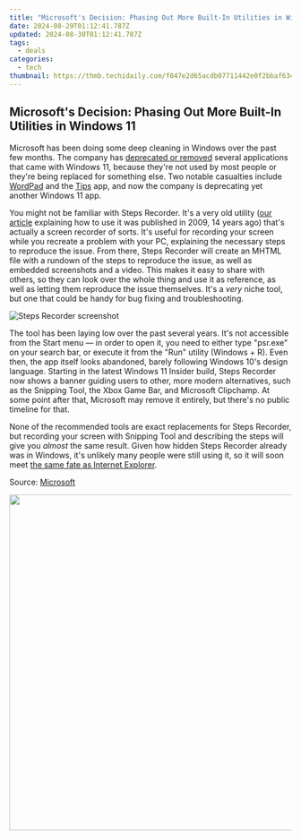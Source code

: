 ```yaml
---
title: "Microsoft's Decision: Phasing Out More Built-In Utilities in Windows 11"
date: 2024-08-29T01:12:41.787Z
updated: 2024-08-30T01:12:41.787Z
tags:
  - deals
categories:
  - tech
thumbnail: https://thmb.techidaily.com/f047e2d65acdb07711442e0f2bbaf634be9eacb93e4be86849bf37896b7a66cb.jpg
---
```


## Microsoft's Decision: Phasing Out More Built-In Utilities in Windows 11

Microsoft has been doing some deep cleaning in Windows over the past few months. The company has [deprecated or removed](https://iphone-unlock.techidaily.com/how-to-bypass-the-required-apple-store-verification-for-iphone-x-drfone-by-drfone-ios/) several applications that came with Windows 11, because they're not used by most people or they're being replaced for something else. Two notable casualties include [WordPad](https://digital-screen-recording.techidaily.com/new-2024-approved-maximizing-recording-4-strategies-for-facebook-live/) and the [Tips](https://common-error.techidaily.com/how-to-troubleshoot-and-fix-aoc-monitor-issues-compatible-with-windows-11/) app, and now the company is deprecating yet another Windows 11 app.

 You might not be familiar with Steps Recorder. It's a very old utility ([our article](https://howto.techidaily.com/fix-cant-take-screenshot-due-to-security-policy-on-honor-100-pro-drfone-by-drfone-fix-android-problems-fix-android-problems/) explaining how to use it was published in 2009, 14 years ago) that's actually a screen recorder of sorts. It's useful for recording your screen while you recreate a problem with your PC, explaining the necessary steps to reproduce the issue. From there, Steps Recorder will create an MHTML file with a rundown of the steps to reproduce the issue, as well as embedded screenshots and a video. This makes it easy to share with others, so they can look over the whole thing and use it as reference, as well as letting them reproduce the issue themselves. It's a _very_ niche tool, but one that could be handy for bug fixing and troubleshooting.

![Steps Recorder screenshot](https://static1.howtogeekimages.com/wordpress/wp-content/uploads/2023/11/clipboard-nov-15-2023-at-5-00-pm.png) 

 The tool has been laying low over the past several years. It's not accessible from the Start menu — in order to open it, you need to either type "psr.exe" on your search bar, or execute it from the "Run" utility (Windows + R). Even then, the app itself looks abandoned, barely following Windows 10's design language. Starting in the latest Windows 11 Insider build, Steps Recorder now shows a banner guiding users to other, more modern alternatives, such as the Snipping Tool, the Xbox Game Bar, and Microsoft Clipchamp. At some point after that, Microsoft may remove it entirely, but there's no public timeline for that.

 None of the recommended tools are exact replacements for Steps Recorder, but recording your screen with Snipping Tool and describing the steps will give you _almost_ the same result. Given how hidden Steps Recorder already was in Windows, it's unlikely many people were still using it, so it will soon meet [the same fate as Internet Explorer](https://extra-approaches.techidaily.com/updated-snap-fast-moments-iphone-methods-for-blur-effects/).

 Source: [Microsoft](https://blogs.windows.com/windows-insider/2023/11/15/announcing-windows-11-insider-preview-build-23590-dev-channel/)

<ins class="adsbygoogle"
     style="display:block"
     data-ad-format="autorelaxed"
     data-ad-client="ca-pub-7571918770474297"
     data-ad-slot="1223367746"></ins>



<ins class="adsbygoogle"
     style="display:block"
     data-ad-client="ca-pub-7571918770474297"
     data-ad-slot="8358498916"
     data-ad-format="auto"
     data-full-width-responsive="true"></ins>



<!-- affiliate ads begin -->
<a href="https://appsumo.8odi.net/c/5597632/2075461/7443" target="_top" id="2075461"><img src="//a.impactradius-go.com/display-ad/7443-2075461" border="0" alt="" width="1200" height="600"/></a><img height="0" width="0" src="https://appsumo.8odi.net/i/5597632/2075461/7443" style="position:absolute;visibility:hidden;" border="0" />
<!-- affiliate ads end -->